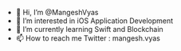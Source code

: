 - 👋 Hi, I’m @MangeshVyas
- 👀 I’m interested in iOS Application Development
- 🌱 I’m currently learning Swift and Blockchain
- 📫 How to reach me Twitter : mangesh.vyas

<!---
MangeshVyas/MangeshVyas is a ✨ special ✨ repository because its `README.md` (this file) appears on your GitHub profile.
You can click the Preview link to take a look at your changes.
--->
